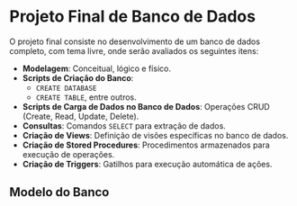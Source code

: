 # Projeto Final de Banco de Dados

O projeto final consiste no desenvolvimento de um banco de dados completo, com tema livre, onde serão avaliados os seguintes itens:

- **Modelagem**: Conceitual, lógico e físico.
- **Scripts de Criação do Banco**:
  - `CREATE DATABASE`
  - `CREATE TABLE`, entre outros.
- **Scripts de Carga de Dados no Banco de Dados**: Operações CRUD (Create, Read, Update, Delete).
- **Consultas**: Comandos `SELECT` para extração de dados.
- **Criação de Views**: Definição de visões específicas no banco de dados.
- **Criação de Stored Procedures**: Procedimentos armazenados para execução de operações.
- **Criação de Triggers**: Gatilhos para execução automática de ações.

## Modelo do Banco


